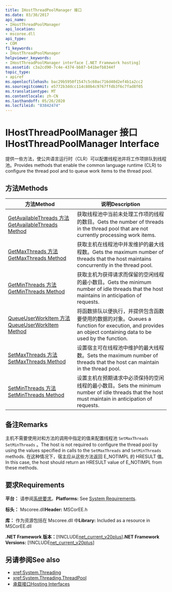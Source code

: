 ```yaml
---
title: IHostThreadPoolManager 接口
ms.date: 03/30/2017
api_name:
- IHostThreadPoolManager
api_location:
- mscoree.dll
api_type:
- COM
f1_keywords:
- IHostThreadPoolManager
helpviewer_keywords:
- IHostThreadPoolManager interface [.NET Framework hosting]
ms.assetid: c3a2cd90-7c4e-4374-bb87-b41befb8344f
topic_type:
- apiref
ms.openlocfilehash: bac29b5950f1547c5c60ac716d40d2ef4b1a2cc2
ms.sourcegitcommit: e5772b3ddcc114c80b4c9767ffdb3f6c7fad8f05
ms.translationtype: MT
ms.contentlocale: zh-CN
ms.lasthandoff: 05/26/2020
ms.locfileid: "83842474"
---
```

# <a name="ihostthreadpoolmanager-interface"></a><span data-ttu-id="4af5c-102">IHostThreadPoolManager 接口</span><span class="sxs-lookup"><span data-stu-id="4af5c-102">IHostThreadPoolManager Interface</span></span>
<span data-ttu-id="4af5c-103">提供一些方法，使公共语言运行时（CLR）可以配置线程池并将工作项排队到线程池。</span><span class="sxs-lookup"><span data-stu-id="4af5c-103">Provides methods that enable the common language runtime (CLR) to configure the thread pool and to queue work items to the thread pool.</span></span>  
  
## <a name="methods"></a><span data-ttu-id="4af5c-104">方法</span><span class="sxs-lookup"><span data-stu-id="4af5c-104">Methods</span></span>  
  
|<span data-ttu-id="4af5c-105">方法</span><span class="sxs-lookup"><span data-stu-id="4af5c-105">Method</span></span>|<span data-ttu-id="4af5c-106">说明</span><span class="sxs-lookup"><span data-stu-id="4af5c-106">Description</span></span>|  
|------------|-----------------|  
|[<span data-ttu-id="4af5c-107">GetAvailableThreads 方法</span><span class="sxs-lookup"><span data-stu-id="4af5c-107">GetAvailableThreads Method</span></span>](ihostthreadpoolmanager-getavailablethreads-method.md)|<span data-ttu-id="4af5c-108">获取线程池中当前未处理工作项的线程的数目。</span><span class="sxs-lookup"><span data-stu-id="4af5c-108">Gets the number of threads in the thread pool that are not currently processing work items.</span></span>|  
|[<span data-ttu-id="4af5c-109">GetMaxThreads 方法</span><span class="sxs-lookup"><span data-stu-id="4af5c-109">GetMaxThreads Method</span></span>](ihostthreadpoolmanager-getmaxthreads-method.md)|<span data-ttu-id="4af5c-110">获取主机在线程池中并发维护的最大线程数。</span><span class="sxs-lookup"><span data-stu-id="4af5c-110">Gets the maximum number of threads that the host maintains concurrently in the thread pool.</span></span>|  
|[<span data-ttu-id="4af5c-111">GetMinThreads 方法</span><span class="sxs-lookup"><span data-stu-id="4af5c-111">GetMinThreads Method</span></span>](ihostthreadpoolmanager-getminthreads-method.md)|<span data-ttu-id="4af5c-112">获取主机为获得请求而保留的空闲线程的最小数目。</span><span class="sxs-lookup"><span data-stu-id="4af5c-112">Gets the minimum number of idle threads that the host maintains in anticipation of requests.</span></span>|  
|[<span data-ttu-id="4af5c-113">QueueUserWorkItem 方法</span><span class="sxs-lookup"><span data-stu-id="4af5c-113">QueueUserWorkItem Method</span></span>](ihostthreadpoolmanager-queueuserworkitem-method.md)|<span data-ttu-id="4af5c-114">将函数排队以便执行，并提供包含函数要使用的数据的对象。</span><span class="sxs-lookup"><span data-stu-id="4af5c-114">Queues a function for execution, and provides an object containing data to be used by the function.</span></span>|  
|[<span data-ttu-id="4af5c-115">SetMaxThreads 方法</span><span class="sxs-lookup"><span data-stu-id="4af5c-115">SetMaxThreads Method</span></span>](ihostthreadpoolmanager-setmaxthreads-method.md)|<span data-ttu-id="4af5c-116">设置宿主可在线程池中维护的最大线程数。</span><span class="sxs-lookup"><span data-stu-id="4af5c-116">Sets the maximum number of threads that the host can maintain in the thread pool.</span></span>|  
|[<span data-ttu-id="4af5c-117">SetMinThreads 方法</span><span class="sxs-lookup"><span data-stu-id="4af5c-117">SetMinThreads Method</span></span>](ihostthreadpoolmanager-setminthreads-method.md)|<span data-ttu-id="4af5c-118">设置主机在预期请求中必须保持的空闲线程的最小数目。</span><span class="sxs-lookup"><span data-stu-id="4af5c-118">Sets the minimum number of idle threads that the host must maintain in anticipation of requests.</span></span>|  
  
## <a name="remarks"></a><span data-ttu-id="4af5c-119">备注</span><span class="sxs-lookup"><span data-stu-id="4af5c-119">Remarks</span></span>  
 <span data-ttu-id="4af5c-120">主机不需要使用对和方法的调用中指定的值来配置线程池 `SetMaxThreads` `SetMinThreads` 。</span><span class="sxs-lookup"><span data-stu-id="4af5c-120">The host is not required to configure the thread pool by using the values specified in calls to the `SetMaxThreads` and `SetMinThreads` methods.</span></span> <span data-ttu-id="4af5c-121">在这种情况下，宿主应从这些方法返回 E_NOTIMPL 的 HRESULT 值。</span><span class="sxs-lookup"><span data-stu-id="4af5c-121">In this case, the host should return an HRESULT value of E_NOTIMPL from these methods.</span></span>  
  
## <a name="requirements"></a><span data-ttu-id="4af5c-122">要求</span><span class="sxs-lookup"><span data-stu-id="4af5c-122">Requirements</span></span>  
 <span data-ttu-id="4af5c-123">**平台：** 请参阅[系统要求](../../get-started/system-requirements.md)。</span><span class="sxs-lookup"><span data-stu-id="4af5c-123">**Platforms:** See [System Requirements](../../get-started/system-requirements.md).</span></span>  
  
 <span data-ttu-id="4af5c-124">**标头：** Mscoree.dll</span><span class="sxs-lookup"><span data-stu-id="4af5c-124">**Header:** MSCorEE.h</span></span>  
  
 <span data-ttu-id="4af5c-125">**库：** 作为资源包括在 Mscoree.dll 中</span><span class="sxs-lookup"><span data-stu-id="4af5c-125">**Library:** Included as a resource in MSCorEE.dll</span></span>  
  
 <span data-ttu-id="4af5c-126">**.NET Framework 版本：**[!INCLUDE[net_current_v20plus](../../../../includes/net-current-v20plus-md.md)]</span><span class="sxs-lookup"><span data-stu-id="4af5c-126">**.NET Framework Versions:** [!INCLUDE[net_current_v20plus](../../../../includes/net-current-v20plus-md.md)]</span></span>  
  
## <a name="see-also"></a><span data-ttu-id="4af5c-127">另请参阅</span><span class="sxs-lookup"><span data-stu-id="4af5c-127">See also</span></span>

- <xref:System.Threading>
- <xref:System.Threading.ThreadPool>
- [<span data-ttu-id="4af5c-128">承载接口</span><span class="sxs-lookup"><span data-stu-id="4af5c-128">Hosting Interfaces</span></span>](hosting-interfaces.md)
